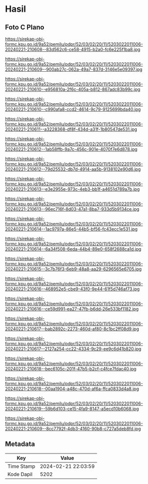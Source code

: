 # Hasil

## Foto C Plano

https://sirekap-obj-formc.kpu.go.id/9a52/pemilu/pdpr/52/03/02/20/11/5203022011006-20240221-210608--83d562c6-ce58-4915-b2a0-fc6e225f1ba8.jpg

https://sirekap-obj-formc.kpu.go.id/9a52/pemilu/pdpr/52/03/02/20/11/5203022011006-20240221-210609--900ab27c-062a-49a7-837d-3146e5e09397.jpg

https://sirekap-obj-formc.kpu.go.id/9a52/pemilu/pdpr/52/03/02/20/11/5203022011006-20240221-210610--e956810a-2f6c-405a-b812-867adc83b99c.jpg

https://sirekap-obj-formc.kpu.go.id/9a52/pemilu/pdpr/52/03/02/20/11/5203022011006-20240221-210610--c990afa8-ccd2-4614-9c79-9125699bda40.jpg

https://sirekap-obj-formc.kpu.go.id/9a52/pemilu/pdpr/52/03/02/20/11/5203022011006-20240221-210611--a3228368-df8f-434d-a31f-1b80547de531.jpg

https://sirekap-obj-formc.kpu.go.id/9a52/pemilu/pdpr/52/03/02/20/11/5203022011006-20240221-210612--1ab58ffb-9a7c-456c-901e-4070f7e6d878.jpg

https://sirekap-obj-formc.kpu.go.id/9a52/pemilu/pdpr/52/03/02/20/11/5203022011006-20240221-210612--79d25532-db7d-4914-aa5b-9138102e90d6.jpg

https://sirekap-obj-formc.kpu.go.id/9a52/pemilu/pdpr/52/03/02/20/11/5203022011006-20240221-210613--e3e2955e-973c-4eb3-bb1f-a4651d789a7b.jpg

https://sirekap-obj-formc.kpu.go.id/9a52/pemilu/pdpr/52/03/02/20/11/5203022011006-20240221-210613--96ec716f-8d03-47a1-8ba7-933d5b9134ce.jpg

https://sirekap-obj-formc.kpu.go.id/9a52/pemilu/pdpr/52/03/02/20/11/5203022011006-20240221-210614--1ac9797a-86e5-44b5-bf56-fc43ecc1e531.jpg

https://sirekap-obj-formc.kpu.go.id/9a52/pemilu/pdpr/52/03/02/20/11/5203022011006-20240221-210614--6a34f508-6eda-44b4-89e0-658f2688ca1d.jpg

https://sirekap-obj-formc.kpu.go.id/9a52/pemilu/pdpr/52/03/02/20/11/5203022011006-20240221-210615--3c7b76f3-6eb9-48a8-aa29-6296565e6705.jpg

https://sirekap-obj-formc.kpu.go.id/9a52/pemilu/pdpr/52/03/02/20/11/5203022011006-20240221-210616--468952e5-cbe9-43f0-9e44-61f5d746af73.jpg

https://sirekap-obj-formc.kpu.go.id/9a52/pemilu/pdpr/52/03/02/20/11/5203022011006-20240221-210616--ce59d991-ea27-47fb-b6dd-26e533bf1182.jpg

https://sirekap-obj-formc.kpu.go.id/9a52/pemilu/pdpr/52/03/02/20/11/5203022011006-20240221-210617--bab2892c-2273-460d-af80-8c1bc2ff08d9.jpg

https://sirekap-obj-formc.kpu.go.id/9a52/pemilu/pdpr/52/03/02/20/11/5203022011006-20240221-210617--2127a254-cc22-4334-9c29-ee9c6d41b820.jpg

https://sirekap-obj-formc.kpu.go.id/9a52/pemilu/pdpr/52/03/02/20/11/5203022011006-20240221-210618--bec6105c-201f-47b5-b2cf-c4fce7fdac40.jpg

https://sirekap-obj-formc.kpu.go.id/9a52/pemilu/pdpr/52/03/02/20/11/5203022011006-20240221-210618--00aa1904-a48c-470d-af6a-ffca0833d4a8.jpg

https://sirekap-obj-formc.kpu.go.id/9a52/pemilu/pdpr/52/03/02/20/11/5203022011006-20240221-210619--59b6d103-ce15-4fa9-8147-a5ecd10b6068.jpg

https://sirekap-obj-formc.kpu.go.id/9a52/pemilu/pdpr/52/03/02/20/11/5203022011006-20240221-210609--8cc7792f-4db3-4160-90b8-c727a5deb8fd.jpg


## Metadata

| Key        | Value               |
| ---------- | ------------------- |
| Time Stamp | 2024-02-21 22:03:59 |
| Kode Dapil | 5202                |



